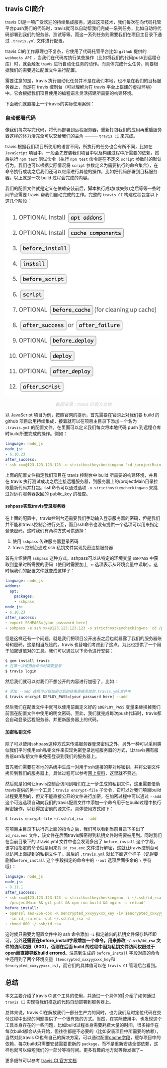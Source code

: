 ## travis CI简介

travis CI是一项广受欢迎的持续集成服务，通过这项技术，我们每次在向代码托管平台push我们的代码时，travis就可以自动帮我们完成一系列任务，比如自动将代码部署到我们的服务器，测试等等。而这一系列任务则需要我们在项目主目录下通过 `.travis.yml` 文件进行配置。

travis CI的工作原理也不复杂，它使用了代码托管平台比如 `github` 提供的 `webhooks API` ，当我们在代码库执行某些操作（比如将我们的代码push到远程仓库）时，就会触发 travis 进行自动化任务的动作。而具体完成什么任务，则要根据我们的需要通过配置文件进行配置。

需要注意的是，travis 执行自动化任务并不是在我们本地，也不是在我们的目标服务器上，而是在 travis 控制台（可以理解为在 travis 平台上搭建的虚拟环境）中。它会根据我们项目使用的编程语言灵活搭建所需要的构建环境。

下面我们就直接上一个travis的实际使用案例：

### 自动部署代码

像我们每次写完代码，将代码部署到远程服务器，重新打包我们的应用再重启服务器这样的体力活完全可以交给我们的主角 ——— `travis CI` 来完成。

travis 根据我们项目所使用的语言不同，所执行的任务也会有所不同，比如在 `JavaScript` 项目中，一般会先安装我们项目中以及构建过程中所需要的依赖，然后执行 `npm test` 测试命令（执行 `npm test` 命令是在不定义 `script` 参数时的默认行为，我们也可以根据实际情况将 `script` 参数定义为需要执行的命令集合），在命令执行成功之后我们还可以继续进行其他的操作，比如把代码部署到目标服务器。以上就是一次 build 过程会完成的内容。

我们的配置文件就是定义在依赖安装前后，脚本执行成功(或失败)之后等等一些时间节点需要 travis 帮我们自动完成的工作。完整的 `travis CI` 构建过程包含以下这几个阶段：

![](../static/travis-ci-lifecycle.jpg)

<p style="text-align: center;color: #ccc;"><i>截图来源：travis CI官方文档</i></p>

以 JavaScript 项目为例，按照官网的提示，首先需要在官网上对我们要 build 的 github 项目启用持续集成，接着就可以在项目主目录下添加一个名为 `.travis.yml` 的配置文件，在里面可以定义我们每次将本地代码 push 到远程仓库时build所要完成的操作。例如：

```yaml
language: node_js
node_js:
- 6.10.23
after_success:
- ssh xxx@123.123.123.123 -o stricthostkeychecking=no 'cd /projectMain && git pull && npm run build'
```

上面的配置文件指定我们项目在 travis 控制台中 build 所需要的构建环境，并且在 travis 执行测试成功之后连接远程服务器，到服务器上的/projectMain目录拉取最新代码并打包。ssh命令可以通过选项 `-o stricthostkeychecking=no` 来跳过对远程服务器返回的 public_key 的检查。

#### sshpass实现travis登录服务器

在上面的配置中，travis控制台还需要我们手动输入登录服务器的密码，但是我们并不能和travis控制台进行交互，而且ssh命令也没有提供一个选项可以用来指定登录密码。这时我们有两种方式可供选择：

1. 使用 `sshpass` 传递服务器登录密码
2. travis 控制台通过 ssh 私钥文件实现免密连接服务器

首先介绍使用 `sshpass` 这种方式。sshpass可以从特定的环境变量 `SSHPASS` 中获取到登录时所需要的密码（使用时需要加上 `-e` 选项表示从环境变量中读取）。这时候我们的配置文件就变成这样子：

```yaml
language: node_js
addons:
  apt:
    packages:
    - sshpass
node_js:
- 6.10.23
after_success:
- export SSHPASS=[your password here]
- sshpass -e ssh xxx@123.123.123.123 -o stricthostkeychecking=no 'cd /projectMain && git pull && npm run build'
```

但是这样还有一个问题，就是我们把项目公开出去之后也就暴露了我们的服务器账号和密码，这是相当危险的。travis 也替咱们考虑到了这点，为此也提供了一个用于加密键值对的工具。我们可以通过以下命令进行安装：

```bash
$ gem install travis
# 在第一次使用此命令时需要登录
$ travis login
```

然后我们就可以对我们不想公开的内容进行加密了，比如：

```bash
# 添加 --add 选项可以将加密之后的结果直接添加到.travis.yml文件中
$ travis encrypt DEPLOY_PASS=[your password here] --add
```

然后我们在配置文件中就可以使用前面定义好的 `$DEPLOY_PASS` 变量来替换掉我们前面在配置文件中使用的明文密码。至此，我们就完成每次push代码时，travis都会自动登录远程服务器，并更新服务器上的代码。

#### 加密私钥文件

除了可以使用sshpass这种方式来传递服务器登录密码之外，另外一种可以采用类似我们平时使用ssh私钥文件来实现免密登录远程服务器的方式，让travis拥有服务器ssh私钥文件来免密登录到我们的服务器上。

首先我们需要在本地的系统中生成一对用于ssh连接的非对称密钥，并将公钥文件拷贝到我们的服务器上，具体过程可以参考[网上资料](https://blog.csdn.net/leexide/article/details/17252369)，这里就不赘述。


然后就是如何让travis控制台访问到咱们在上一步生成的私钥文件，这里需要借助travis提供的另一个工具：`travis encrypt-file` 子命令，它可以对我们项目build过程要用到的，但又不能直接公开的文件进行加密，在加密过程中可以通过 `--add` 这个可选选项自动向我们的travis配置文件中添加一个命令用于在build过程中执行解密操作，以获得加密前的源文件。具体使用方式如下：

```bash
$ travis encrypt-file ~/.ssh/id_rsa --add
```

在项目主目录下执行完上面的指令之后，我们可以看到当前目录下多出了 `id_rsa.enc` 文件，该文件在后面travis解密得到私钥文件时需要被用到。同时我们在当前目录下的 .travis.yml 文件中也会发现多出了 `before_install` 这个字段，该字段指定的命令就是用来对 `id_rsa.enc` 文件进行解密，这就让travis控制台可以访问上面提到的私钥文件了。最后的 `.travis.yml` 就长下面这个样子（记得要删掉`before_install` 这个字段指定的命令中的 `--out` 选项后面多余的 `\` 字符哦）：

```yaml
language: node_js
node_js:
- 8.11.1
after_success:
- ssh xxx@123.123.123.123 -o stricthostkeychecking=no -i ~/.ssh/id_rsa 'cd
  /projectMain && git pull && npm run build && nginx -s reload'
before_install:
- openssl aes-256-cbc -K $encrypted_xxxyyyxxx_key -iv $encrypted_xxxyyyxxx_iv
  -in id_rsa.enc -out ~/.ssh/id_rsa -d
- chmod 600 ~/.ssh/id_rsa
```

这时候只需要为配置文件中的 ssh 命令添加 `-i` 指定输出的私钥文件保存路径即可，另外**还需要在before_install字段增加一个命令，用来修改 `~/.ssh/id_rsa` 文件的访问权限（600），否则在后面 build 的过程中因为私钥文件访问权限过于open而直接导致build errored**。注意到生成的 `before_install` 字段对应的命令中还用到了两个环境变量（`$encrypted_xxxyyyxxx_key`和`$encrypted_xxxyyyxxx_iv`），而它们的具体值可以在 `travis CI` 管理后台看到。

## 总结

本文主要介绍了travis CI这个工具的使用，并通过一个具体的🌰介绍了如何通过 `travis CI` 实现将我们推送的代码自动部署到服务器上。

总体来说，travis CI在解放我们一部分生产力的同时，也为我们及时定位代码在交付过程中出现的问题提供了一个很有效的方式。当然，在实际使用中，也发现这个工具本身存在的一些问题，比如build过程本身需要耗费大量的时间，很多操作在每次build都会从头开始，但往往都是不必要的（比如安装项目中所需要的依赖），当然对此travis CI也有自己的解决方案，可以通过配置[cache字段](https://docs.travis-ci.com/user/languages/javascript-with-nodejs/#Caching-with-npm)，缓存项目中的依赖，每次build只需要安装需要更新的 `package`，而不是重新安装全部依赖，这样也就可以缩短我们的一部分等待时间。更多有趣的地方就等你发掘了~

更多细节可以参考 [travis CI 官方文档](https://docs.travis-ci.com/)















